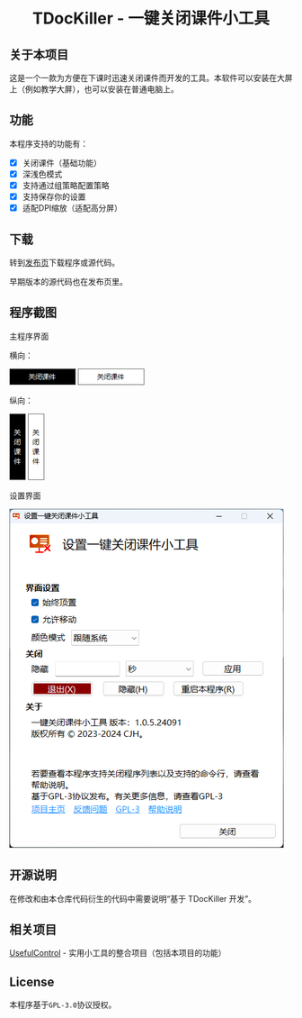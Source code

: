 <h1 align="center">
  TDocKiller - 一键关闭课件小工具
</h1>

## 关于本项目

这是一个一款为方便在下课时迅速关闭课件而开发的工具。本软件可以安装在大屏上（例如教学大屏），也可以安装在普通电脑上。

## 功能

本程序支持的功能有：

- [x] 关闭课件（基础功能）
- [x] 深浅色模式
- [x] 支持通过组策略配置策略
- [x] 支持保存你的设置
- [x] 适配DPI缩放（适配高分屏）

## 下载

转到[发布页](https://github.com/cjhdevact/TDocKiller/releases/latest)下载程序或源代码。

早期版本的源代码也在发布页里。

## 程序截图

主程序界面

横向：

![主程序界面（横向深色）](Assets/ui1.png)      ![主程序界面（横向浅色）](Assets/ui1light.png)

纵向：

![主程序界面（纵向深色）](Assets/ui2.png)      ![主程序界面（纵向浅色）](Assets/ui2light.png)

设置界面

![设置界面](Assets/uisetting.png)

## 开源说明

在修改和由本仓库代码衍生的代码中需要说明“基于 TDocKiller 开发”。

## 相关项目

[UsefulControl](https://github.com/cjhdevact/UsefulControl) - 实用小工具的整合项目（包括本项目的功能）

## License

本程序基于`GPL-3.0`协议授权。